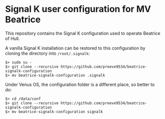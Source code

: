 # Signal K user configuration for MV Beatrice

This repository contains the Signal K configuration used to operate
Beatrice of Hull.

A vanilla Signal K installation can be restored to this configuration
by cloning the directory into ```/root/.signalk```:
```
$> sudo su -
$> git clone --recursive https://github.com/preeve9534/beatrice-signalk-configuration 
$> mv beatrice-signalk-configuration .signalk
```

Under Venus OS, the configuration folder is a different place, so
better to do:
```
$> cd /data/conf
$> git clone --recursive https://github.com/preeve9534/beatrice-signalk-configuration 
$> mv beatrice-signalk-configuration signalk
```
